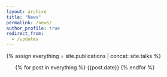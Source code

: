 ```yaml
---
layout: archive
title: "News"
permalink: /news/
author_profile: true
redirect_from:
  - /updates
---
```


{% assign everything = site.publications | concat: site.talks %}

<ul>{% for post in everything %}
    {{post.date}}
  {% endfor %}</ul>